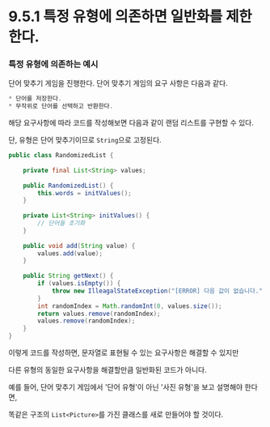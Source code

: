 # 9.5.1 특정 유형에 의존하면 일반화를 제한한다.

### 특정 유형에 의존하는 예시

단어 맞추기 게임을 진행한다.
단어 맞추기 게임의 요구 사항은 다음과 같다.

```java
* 단어를 저장한다.
* 무작위로 단어를 선택하고 반환한다.
```

해당 요구사항에 따라 코드를 작성해보면 다음과 같이 랜덤 리스트를 구현할 수 있다.

단, 유형은 단어 맞추기이므로 `String`으로 고정된다.

```java
public class RandomizedList {
    
    private final List<String> values;
    
    public RandomizedList() {
        this.words = initValues();
    }
    
    private List<String> initValues() {
        // 단어들 초기화
    }
    
    public void add(String value) {
        values.add(value);
    }
    
    public String getNext() {
        if (values.isEmpty()) {
            throw new IlleagalStateException("[ERROR] 다음 값이 없습니다.");
        }
        int randomIndex = Math.randomInt(0, values.size());
        return values.remove(randomIndex);
        values.remove(randomIndex);
    }
}
```
이렇게 코드를 작성하면, 문자열로 표현될 수 있는 요구사항은 해결할 수 있지만

다른 유형의 동일한 요구사항을 해결할만큼 일반화된 코드가 아니다.

예를 들어, 단어 맞추기 게임에서 '단어 유형'이 아닌 '사진 유형'을 보고 설명해야 한다면,

똑같은 구조의 `List<Picture>`를 가진 클래스를 새로 만들어야 할 것이다.
